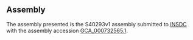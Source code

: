 

Assembly
--------

The assembly presented is the S40293v1 assembly submitted to
[INSDC](http://www.insdc.org) with the assembly accession
[GCA\_000732565.1](http://www.ebi.ac.uk/ena/data/view/GCA_000732565.1).
